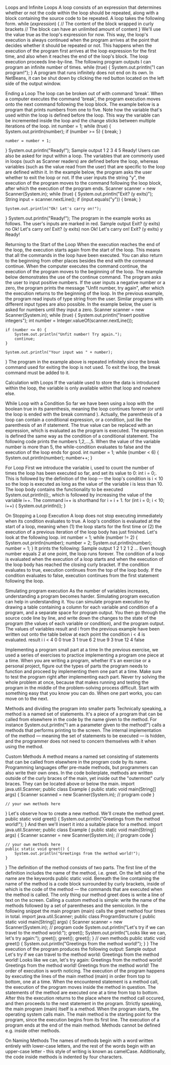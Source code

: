 Loops and Infinite Loops
A loop consists of an expression that determines whether or not the code within the loop should be repeated, along with a block containing the source code to be repeated. A loop takes the following form.
while (_expression_) {
    // The content of the block wrapped in curly brackets
    // The block can have an unlimited amount of content
}
We'll use the value true as the loop's expression for now. This way, the loop's execution is always continued when the program arrives at the point that decides whether it should be repeated or not. This happens when the execution of the program first arrives at the loop expression for the first time, and also when it reaches the end of the loop's block.
The loop execution proceeds line-by-line. The following program outputs I can program an infinite number of times.
while (true) {
    System.out.println("I can program!");
}
A program that runs infinitely does not end on its own. In NetBeans, it can be shut down by clicking the red button located on the left side of the output window.

Ending a Loop
The loop can be broken out of with command 'break'. When a computer executes the command 'break', the program execution moves onto the next command following the loop block.
The example below is a program that prints numbers from one to five. Note how the variable that's used within the loop is defined before the loop. This way the variable can be incremented inside the loop and the change sticks between multiple iterations of the loop.
int number = 1;
while (true) {
    System.out.println(number);
    if (number >= 5) {
        break;
    }

    number = number + 1;
}
System.out.println("Ready!");
Sample output
1
2
3
4
5
Ready!
Users can also be asked for input within a loop. The variables that are commonly used in loops (such as Scanner readers) are defined before the loop, whereas variables (such as the value read from the user) that are specific to the loop are defined within it.
In the example below, the program asks the user whether to exit the loop or not. If the user inputs the string "y", the execution of the program moves to the command following the loop block, after which the execution of the program ends.
Scanner scanner = new Scanner(System.in);
while (true) {
    System.out.println("Exit? (y exits)");
    String input = scanner.nextLine();
    if (input.equals("y")) {
        break;
    }

    System.out.println("Ok! Let's carry on!");
}
System.out.println("Ready!");
The program in the example works as follows. The user's inputs are marked in red.
Sample output
Exit? (y exits)
no
Ok! Let's carry on!
Exit? (y exits)
non
Ok! Let's carry on!
Exit? (y exits)
y
Ready!

Returning to the Start of the Loop
When the execution reaches the end of the loop, the execution starts again from the start of the loop. This means that all the commands in the loop have been executed. You can also return to the beginning from other places besides the end with the command continue. When the computer executes the command continue, the execution of the program moves to the beginning of the loop.
The example below demonstrates the use of the continue command. The program asks the user to input positive numbers. If the user inputs a negative number or a zero, the program prints the message "Unfit number, try again", after which the execution returns to the beginning of the loop. In the previous example, the program read inputs of type string from the user. Similar programs with different input types are also possible. In the example below, the user is asked for numbers until they input a zero.
Scanner scanner = new Scanner(System.in);
while (true) {
    System.out.println("Insert positive integers");
    int number = Integer.valueOf(scanner.nextLine());

    if (number <= 0) {
        System.out.println("Unfit number! Try again.");
        continue;
    }

    System.out.println("Your input was " + number);
}
The program in the example above is repeated infinitely since the break command used for exiting the loop is not used. To exit the loop, the break command must be added to it.

Calculation with Loops
If the variable used to store the data is introduced within the loop, the variable is only available within that loop and nowhere else.

While Loop with a Condition
So far we have been using a loop with the boolean true in its parenthesis, meaning the loop continues forever (or until the loop is ended with the break command ).
Actually, the parenthesis of a loop can contain a conditional expression, or a condition, just like the parenthesis of an if statement. The true value can be replaced with an expression, which is evaluated as the program is executed. The expression is defined the same way as the condition of a conditional statement.
The following code prints the numbers 1,2,...,5. When the value of the variable number is more than 5, the while-condition evaluates to false and the execution of the loop ends for good.
int number = 1;
while (number < 6) {
    System.out.println(number);
    number++;
}

For Loop
First we introduce the variable i, used to count the number of times the loop has been executed so far, and set its value to 0: int i = 0;. This is followed by the definition of the loop — the loop's condition is i < 10 so the loop is executed as long as the value of the variable i is less than 10. The loop body contains the functionality to be executed System.out.println(i);, which is followed by increasing the value of the variable i++. The command i++ is shorthand for i = i + 1.
for (int i = 0; i < 10; i++) {
    System.out.println(i);
}

On Stopping a Loop Execution
A loop does not stop executing immediately when its condition evaluates to true. A loop's condition is evaluated at the start of a loop, meaning when (1) the loop starts for the first time or (2) the execution of a previous iteration of the loop body has just finished.
Let's look at the following loop.
int number = 1;
while (number != 2) {
    System.out.println(number);
    number = 2;
    System.out.println(number);
    number = 1;
}
It prints the following:
Sample output
1
2
1
2
1
2
...
Even though number equals 2 at one point, the loop runs forever.
The condition of a loop is evaluated when the execution of a loop starts and when the execution of the loop body has reached the closing curly bracket. If the condition evaluates to true, execution continues from the top of the loop body. If the condition evaluates to false, execution continues from the first statement following the loop.

Simulating program execution
As the number of variables increases, understanding a program becomes harder. Simulating program execution can help in understanding it.
You can simulate program execution by drawing a table containing a column for each variable and condition of a program, and a separate space for program output. You then go through the source code line by line, and write down the changes to the state of the program (the values of each variable or condition), and the program output.
The values of variables result and i from the previous example have been written out onto the table below at each point the condition i < 4 is evaluated.
result	i	i < 4
0	0	true
3	1	true
6	2	true
9	3	true
12	4	false

Implementing a program small part at a time
In the previous exercise, we used a series of exercises to practice implementing a program one piece at a time.
When you are writing a program, whether it's an exercise or a personal project, figure out the types of parts the program needs to function and proceed by implementing them one part at a time. Make sure to test the program right after implementing each part.
Never try solving the whole problem at once, because that makes running and testing the program in the middle of the problem-solving process difficult. Start with something easy that you know you can do. When one part works, you can move on to the next.

Methods and dividing the program into smaller parts
Technically speaking, a method is a named set of statements. It's a piece of a program that can be called from elsewhere in the code by the name given to the method. For instance System.out.println("I am a parameter given to the method!") calls a methods that performs printing to the screen. The internal implementation of the method — meaning the set of statements to be executed — is hidden, and the programmer does not need to concern themselves with it when using the method.

Custom Methods
A method means a named set consisting of statements that can be called from elsewhere in the program code by its name. Programming languages offer pre-made methods, but programmers can also write their own ones.
In the code boilerplate, methods are written outside of the curly braces of the main, yet inside out the "outermost" curly braces. They can be located above or below the main.
import java.util.Scanner;
public class Example {
    public static void main(String[] args) {
        Scanner scanned = new Scanner(System.in);
        // program code
    }

    // your own methods here
}
Let's observe how to create a new method. We'll create the method greet.
public static void greet() {
    System.out.println("Greetings from the method world!");
}
And then we'll insert it into a suitable place for a method.
import java.util.Scanner;
public class Example {
    public static void main(String[] args) {
        Scanner scanner = new Scanner(System.in);
        // program code
    }

    // your own methods here
    public static void greet() {
        System.out.println("Greetings from the method world!");
    }
}
The definition of the method consists of two parts. The first line of the definition includes the name of the method, i.e. greet. On the left side of the name are the keywords public static void. Beneath the line containing the name of the method is a code block surrounded by curly brackets, inside of which is the code of the method — the commands that are executed when the method is called. The only thing our method greet does is write a line of text on the screen.
Calling a custom method is simple: write the name of the methods followed by a set of parentheses and the semicolon. In the following snippet the main program (main) calls the greet method four times in total.
import java.util.Scanner;
public class ProgramStructure {
    public static void main(String[] args) {
        Scanner scanner = new Scanner(System.in);
        // program code
        System.out.println("Let's try if we can travel to the method world:");
        greet();
        System.out.println("Looks like we can, let's try again:");
        greet();
        greet();
        greet();
    }
    // own methods
    public static void greet() {
        System.out.println("Greetings from the method world!");
    }
}
The execution of the program produces the following output:
Sample output
Let's try if we can travel to the method world:
Greetings from the method world!
Looks like we can, let's try again:
Greetings from the method world!
Greetings from the method world!
Greetings from the method world!
The order of execution is worth noticing. The execution of the program happens by executing the lines of the main method (main) in order from top to bottom, one at a time. When the encountered statement is a method call, the execution of the program moves inside the method in question. The statements of the method are executed one at a time from top to bottom. After this the execution returns to the place where the method call occured, and then proceeds to the next statement in the program.
Strictly speaking, the main program (main) itself is a method. When the program starts, the operating system calls main. The main method is the starting point for the program, since the execution begins from its first line. The execution of a program ends at the end of the main method.
Methods cannot be defined e.g. inside other methods.

On Naming Methods
The names of methods begin with a word written entirely with lower-case letters, and the rest of the words begin with an upper-case letter - this style of writing is known as camelCase. Additionally, the code inside methods is indented by four characters.